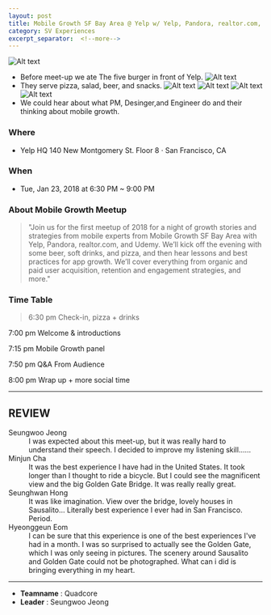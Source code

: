 ```yaml
---
layout: post
title: Mobile Growth SF Bay Area @ Yelp w/ Yelp, Pandora, realtor.com, & Udemy
category: SV Experiences
excerpt_separator:  <!--more-->
---
```


![Alt text](/assets/img/yelp6.JPG)
- Before meet-up we ate The five burger in front of Yelp.
![Alt text](/assets/img/yelp4.JPG)
- They serve pizza, salad, beer, and snacks.
![Alt text](/assets/img/yelp2.JPG)
![Alt text](/assets/img/yelp4.JPG)
![Alt text](/assets/img/yelp5.JPG)
![Alt text](/assets/img/yelp1.JPG)
- We could hear about what PM, Desinger,and Engineer do and their thinking about mobile growth.

### Where
- Yelp HQ 140 New Montgomery St. Floor 8 · San Francisco, CA

### When
- Tue, Jan 23, 2018 at 6:30 PM ~ 9:00 PM

### About Mobile Growth Meetup
 > "Join us for the first meetup of 2018 for a night of growth stories and strategies from mobile experts from Mobile Growth SF Bay Area with Yelp, Pandora, realtor.com, and Udemy. We’ll kick off the evening with some beer, soft drinks, and pizza, and then hear lessons and best practices for app growth. We’ll cover everything from organic and paid user acquisition, retention and engagement strategies, and more."

 ### Time Table 

 > 6:30 pm Check-in, pizza + drinks

7:00 pm Welcome & introductions

7:15 pm Mobile Growth panel

7:50 pm Q&A From Audience

8:00 pm Wrap up + more social time

* * *

## REVIEW
<dl>
    <dt>Seungwoo Jeong</dt>
        <dd>I was expected about this meet-up, but it was really hard to understand their speech. I decided to improve my listening skill……
    </dd>
    <dt>Minjun Cha</dt>
        <dd>It was the best experience I have had in the United States. It took longer than I thought to ride a bicycle. But I could see the magnificent view and the big Golden Gate Bridge. It was really really great.
        </dd>
    <dt>Seunghwan Hong</dt>
        <dd>It was like imagination. View over the bridge, lovely houses in Sausalito… Literally best experience I ever had in San Francisco. Period.
        </dd>
    <dt>Hyeonggeun Eom</dt>
        <dd>I can be sure that this experience is one of the best experiences I've had in a month. I was so surprised to actually see the Golden Gate, which I was only seeing in pictures. The scenery around Sausalito and Golden Gate could not be photographed. What can i did is bringing everything in my heart.
        </dd>
</dl>

* * *

- **Teamname** : Quadcore 
- **Leader** : Seungwoo Jeong




